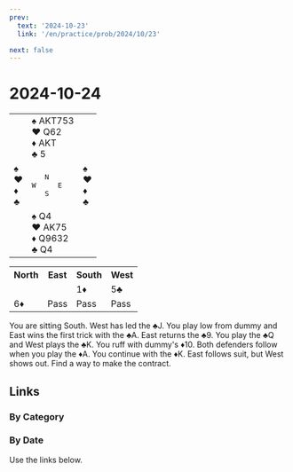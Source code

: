 ```yaml
---
prev:
  text: '2024-10-23'
  link: '/en/practice/prob/2024/10/23'

next: false
---
```


# 2024-10-24

<table class="deal">
	<tr>
		<td></td>
		<td>♠ AKT753<br>♥ Q62<br>♦ AKT<br>♣ 5</td>
		<td></td>
	</tr>
	<tr>
		<td>♠ <br>♥ <br>♦ <br>♣ </td>
		<td><pre>   N<br>W     E<br>   S</pre></td>
		<td>♠ <br>♥ <br>♦ <br>♣ </td>
	</tr>
	<tr>
		<td></td>
		<td>♠ Q4<br>♥ AK75<br>♦ Q9632<br>♣ Q4</td>
		<td></td>
	</tr>
</table>

<table class="auction">
	<tr>
		<th>North</th>
		<th>East</th>
		<th>South</th>
		<th>West</th>
	</tr>
	<tr>
		<td></td>
		<td></td>
		<td>1♦</td>
		<td>5♣</td>
	</tr>
	<tr>
		<td>6♦</td>
		<td>Pass</td>
		<td>Pass</td>
		<td>Pass</td>
	</tr>
</table>

You are sitting South. West has led the ♣J. You play low from dummy and East wins the first trick with the ♣A. East returns the ♣9. You play the ♣Q and West plays the ♣K. You ruff with dummy's ♦10. Both defenders follow when you play the ♦A. You continue with the ♦K. East follows suit, but West shows out. Find a way to make the contract.

## Links

[<Badge type="tip" text="Check Solution"/>](/en/learning/prob/2024/10/24)

### By Category

[<Badge type="tip" text="<--"/>](/en/practice/prob/2024/10/21)
[<Badge type="tip" text="Calendar"/>](/en/practice/calendar/2024/10)
[<Badge type="info" text="-->"/>](/en/practice/prob/2024/10/24#links)

### By Date

Use the links below.
